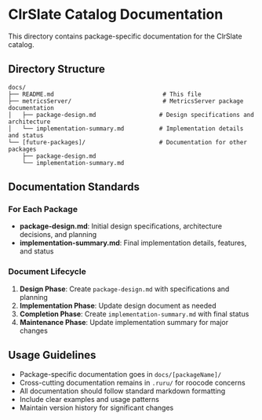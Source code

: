 # ClrSlate Catalog Documentation

This directory contains package-specific documentation for the ClrSlate catalog.

## Directory Structure

```
docs/
├── README.md                               # This file
├── metricsServer/                          # MetricsServer package documentation
│   ├── package-design.md                  # Design specifications and architecture
│   └── implementation-summary.md          # Implementation details and status
└── [future-packages]/                     # Documentation for other packages
    ├── package-design.md
    └── implementation-summary.md
```

## Documentation Standards

### For Each Package
- **package-design.md**: Initial design specifications, architecture decisions, and planning
- **implementation-summary.md**: Final implementation details, features, and status

### Document Lifecycle
1. **Design Phase**: Create `package-design.md` with specifications and planning
2. **Implementation Phase**: Update design document as needed
3. **Completion Phase**: Create `implementation-summary.md` with final status
4. **Maintenance Phase**: Update implementation summary for major changes

## Usage Guidelines

- Package-specific documentation goes in `docs/[packageName]/`
- Cross-cutting documentation remains in `.ruru/` for roocode concerns
- All documentation should follow standard markdown formatting
- Include clear examples and usage patterns
- Maintain version history for significant changes